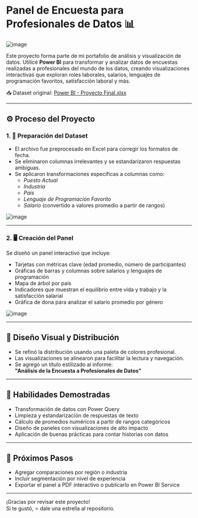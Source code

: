 # Panel de Encuesta para Profesionales de Datos 📊

![image](https://github.com/user-attachments/assets/04b17bc8-66f7-45e8-b9c6-e85bed399e12)

Este proyecto forma parte de mi portafolio de análisis y visualización de datos. Utilicé **Power BI** para transformar y analizar datos de encuestas realizadas a profesionales del mundo de los datos, creando visualizaciones interactivas que exploran roles laborales, salarios, lenguajes de programación favoritos, satisfacción laboral y más.

📥 Dataset original: [Power BI - Proyecto Final.xlsx](https://github.com/AlexTheAnalyst/Power-BI/blob/main/Power%20BI%20-%20Final%20Project.xlsx)

---

## ⚙️ Proceso del Proyecto

### 1. 🧹 Preparación del Dataset
- El archivo fue preprocesado en Excel para corregir los formatos de fecha.
- Se eliminaron columnas irrelevantes y se estandarizaron respuestas ambiguas.
- Se aplicaron transformaciones específicas a columnas como:
  - *Puesto Actual*
  - *Industria*
  - *País*
  - *Lenguaje de Programación Favorito*
  - *Salario* (convertido a valores promedio a partir de rangos)

![image](https://github.com/user-attachments/assets/a856c089-4df5-4cf0-bd54-2932d1685183)

---

### 2. 🖥️ Creación del Panel

Se diseñó un panel interactivo que incluye:

- Tarjetas con métricas clave (edad promedio, número de participantes)
- Gráficas de barras y columnas sobre salarios y lenguajes de programación
- Mapa de árbol por país
- Indicadores que muestran el equilibrio entre vida y trabajo y la satisfacción salarial
- Gráfica de dona para analizar el salario promedio por género

![image](https://github.com/user-attachments/assets/5d83455f-9720-410c-8839-73d6e1491a14)

---

## 🧽 Diseño Visual y Distribución

- Se refinó la distribución usando una paleta de colores profesional.
- Las visualizaciones se alinearon para facilitar la lectura y navegación.
- Se agregó un título estilizado al informe:  
  **"Análisis de la Encuesta a Profesionales de Datos"**

---

## 🧠 Habilidades Demostradas

- Transformación de datos con Power Query
- Limpieza y estandarización de respuestas de texto
- Cálculo de promedios numéricos a partir de rangos categóricos
- Diseño de paneles con visualizaciones de alto impacto
- Aplicación de buenas prácticas para contar historias con datos

---

## 🚀 Próximos Pasos

- Agregar comparaciones por región o industria
- Incluir segmentación por nivel de experiencia
- Exportar el panel a PDF interactivo o publicarlo en Power BI Service

---

¡Gracias por revisar este proyecto!  
Si te gustó, ⭐ dale una estrella al repositorio.
